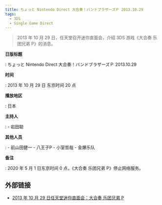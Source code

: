 ```yaml
---
title: ちょっと Nintendo Direct 大合奏！バンドブラザーズＰ 2013.10.29
tags:
  - 3DS
  - Single Game Direct
---
```


> 2013 年 10 月 29 日，任天堂召开迷你直面会，介绍 3DS 游戏《大合奏 乐团兄弟 P》的消息。

**日版标题**

:   ちょっと Nintendo Direct 大合奏！バンドブラザーズＰ 2013.10.29

**时间**

:   2013 年 10 月 29 日 东京时间 20 点

**播放地区**

:   日本

**主持人**

:   - 岩田聪

**其他人员**

:   - 前山田健一
	- 八王子P
	- 小室哲哉
	- 金爆乐队

**备注**

:   2020 年 5 月 1 日东京时间 0 点，《大合奏 乐团兄弟 P》停止网络服务。

## 外部链接

- [2013 年 10 月 29 日任天堂迷你直面会：大合奏 乐团兄弟 P](https://www.bilibili.com/video/BV1Fz411q7RB/)
